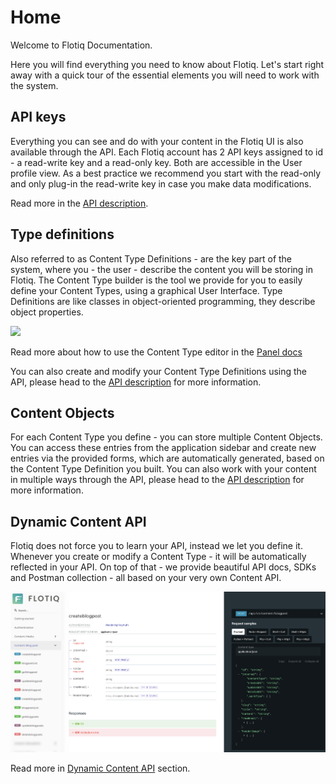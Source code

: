 # Home

Welcome to Flotiq Documentation.

Here you will find everything you need to know about Flotiq.
Let's start right away with a quick tour of the essential elements you will need to work with the system.

## API keys

Everything you can see and do with your content in the Flotiq UI is also available through the API. Each Flotiq account has 2 API keys assigned to id - a read-write key and a read-only key. Both are accessible in the User profile view. As a best practice we recommend you start with the read-only and only plug-in the read-write key in case you make data modifications.

Read more in the [API description](/API).

## Type definitions

Also referred to as Content Type Definitions - are the key part of the system, where you - the user - describe the content you will be storing in Flotiq. The Content Type builder is the tool we provide for you to easily define your Content Types, using a graphical User Interface. Type Definitions are like classes in object-oriented programming, they describe object properties. 

![](panel/images/edit-content-type-definitions.png)

Read more about how to use the Content Type editor in the [Panel docs](/panel/content-types)

You can also create and modify your Content Type Definitions using the API, please head to the [API description](/API) for more information.



## Content Objects

For each Content Type you define - you can store multiple Content Objects. You can access these entries from the application sidebar and create new entries via the provided forms, which are automatically generated, based on the Content Type Definition you built. You can also work with your content in multiple ways through the API, please head to the [API description](/API) for more information.

## Dynamic Content API

Flotiq does not force you to learn your API, instead we let you define it. Whenever you create or modify a Content Type - it will be automatically reflected in your API. On top of that - we provide beautiful API docs, SDKs and Postman collection - all based on your very own Content API. 

![](API/images/dynamic-content-api-docs.png)

Read more in [Dynamic Content API](/API/dynamic-content-api) section.